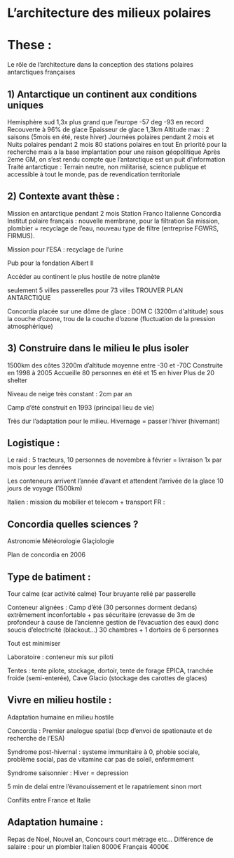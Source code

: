 # L’architecture des milieux polaires

# These :
Le rôle de l’architecture dans la conception des stations polaires antarctiques françaises

## 1) Antarctique un continent aux conditions uniques
Hemisphère sud
1,3x plus grand que l’europe
-57 deg -93 en record
Recouverte à 96% de glace
Epaisseur de glace 1,3km
Altitude max :
2 saisons (5mois en été, reste hiver)
Journées polaires pendant 2 mois et Nuits polaires pendant 2 mois
80 stations polaires en tout
En priorité pour la recherche mais a la base implantation pour une raison géopolitique
Après 2eme GM, on s’est rendu compte que l’antarctique est un puit d’information
Traité antarctique : Terrain neutre, non militarisé, science publique et accessible à tout le monde, pas de revendication territoriale

## 2) Contexte avant thèse :

Mission en antarctique pendant 2 mois
Station Franco Italienne Concordia
Institut polaire français : nouvelle membrane, pour la filtration
Sa mission, plombier = recyclage de l’eau, nouveau type de filtre (entreprise FGWRS, FIRMUS).

Mission pour l’ESA : recyclage de l’urine

Pub pour la fondation Albert II

Accéder au continent le plus hostile de notre planète

seulement 5 villes passerelles
pour 73 villes
TROUVER PLAN ANTARCTIQUE

Concordia placée sur une dôme de glace : DOM C (3200m d'altitude)
sous la couche d’ozone, trou de la couche d’ozone (fluctuation de la pression atmosphérique)

## 3) Construire dans le milieu le plus isoler

1500km des côtes
3200m d’altitude
moyenne entre -30 et -70C
Construite en 1998 à 2005
Accueille 80 personnes en été et 15 en hiver
Plus de 20 shelter

Niveau de neige très constant : 2cm par an

Camp d’été construit en 1993 (principal lieu de vie)

Très dur l’adaptation pour le milieu.
Hivernage = passer l’hiver (hivernant)

## Logistique :

Le raid : 5 tracteurs, 10 personnes
de novembre à février = livraison 1x par mois pour les denrées

Les conteneurs arrivent l’année d’avant et attendent l’arrivée de la glace
10 jours de voyage (1500km)

Italien : mission du mobilier et telecom + transport
FR :

## Concordia quelles sciences ?

Astronomie
Météorologie
Glaçiologie

Plan de concordia en 2006

## Type de batiment :
Tour calme (car activité calme)
Tour bruyante relié par passerelle

Conteneur alignées : Camp d’été (30 personnes dorment dedans)
extrêmement inconfortable + pas sécuritaire (crevasse de 3m de profondeur à cause de l’ancienne gestion de l’évacuation des eaux)
donc soucis d’electricité (blackout…)
30 chambres + 1 dortoirs de 6 personnes

Tout est minimiser

Laboratoire : conteneur mis sur piloti

Tentes : tente pilote, stockage, dortoir, tente de forage EPICA, tranchée froide (semi-enterée), Cave Glacio (stockage des carottes de glaces)


## Vivre en milieu hostile :

Adaptation humaine en milieu hostile

Concordia : Premier analogue spatial (bcp d’envoi de spationaute et de recherche de l’ESA)

Syndrome post-hivernal : systeme immunitaire à 0, phobie sociale, problème social, pas de vitamine car pas de soleil, enfermement

Syndrome saisonnier : Hiver = depression

5 min de delai entre l’évanouissement et le rapatriement sinon mort

Conflits entre France et Italie

## Adaptation humaine :
Repas de Noel, Nouvel an, Concours court métrage etc…
Différence de salaire :
pour un plombier
Italien 8000€
Français 4000€


